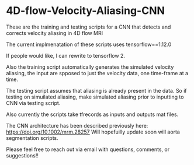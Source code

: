 # 4D-flow-Velocity-Aliasing-CNN
These are the training and testing scripts for a CNN that detects and corrects velocity aliasing in 4D flow MRI

The current implmenatation of these scripts uses tensorflow==1.12.0

If people would like, I can rewrite to tensorflow 2.

Also the training script automatically generates the simulated velocity aliasing, the input are spposed to just the velocity data, one time-frame at a time.

The testing script assumes that aliasing is already present in the data. So if testing on simuilated aliasing,
make simulated aliasing prior to inputting to CNN via testing script.

Also currently the scripts take tfrecords as inputs and outputs mat files.

The CNN architecture has been described previously here:  https://doi.org/10.1002/mrm.28257
Will hopefuilly update soon will aorta segmentation scripts.

Please feel free to reach out via email with questions, comments, or suggestions!!
